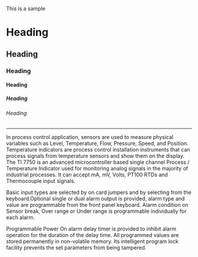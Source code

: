 This is a sample
# Heading
## Heading
### Heading
#### Heading
##### Heading
###### Heading
---------------------------------------------------------------------------------------

In process control application, sensors are used to measure physical variables such as Level, Temperature, Flow, Pressure, Speed, and Position. Temperature indicators are process control installation instruments that can process signals from temperature sensors and show them on the display. The TI 7750 is an advanced microcontroller based single channel Process / Temperature Indicator used for monitoring analog signals in the majority of industrial processes.  It can accept mA, mV, Volts, PT100 RTDs and Thermocouple input signals.

Basic input types are selected by on card jumpers and by selecting from the keyboard.Optional single or dual alarm output is provided, alarm type and value are programmable from the front panel keyboard. Alarm condition on Sensor break, Over range or Under range is programmable individually for each alarm.

Programmable Power On alarm delay timer is provided to inhibit alarm operation for the duration of the delay time.
All programmed values are stored permanently in non-volatile memory. Its intelligent program lock facility prevents the set parameters from being tampered. 

